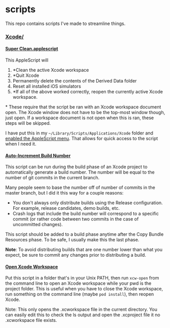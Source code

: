 # scripts
This repo contains scripts I've made to streamline things.

### [Xcode/](https://github.com/cjwhitsitt/scripts/tree/master/Xcode)
#### [Super Clean.applescript](https://github.com/cjwhitsitt/scripts/blob/master/Xcode/Super%20Clean.applescript)
This AppleScript will 

1. \*Clean the active Xcode workspace
2. \*Quit Xcode
3. Permanently delete the contents of the Derived Data folder
4. Reset all installed iOS simulators
5. \*If all of the above worked correctly, reopen the currently active Xcode workspace.

\* These require that the script be ran with an Xcode workspace document open. The Xcode window does not have to be the top-most window though, just open. If a workspace document is not open when this is ran, these steps will be skipped.

I have put this in my `~/Library/Scripts/Applications/Xcode` folder and [enabled the AppleScript menu](http://thepoch.com/2012/enable-the-script-menu-in-mac-os-xs-menu-bar.html). That allows for quick access to the script when I need it.

#### [Auto-Increment Build Number](https://github.com/cjwhitsitt/scripts/blob/master/Xcode/buildNumberFromGitCommit.sh)
This script can be run during the build phase of an Xcode project to automatically generate a build number. The number will be equal to the number of git commits in the current branch.

Many people seem to base the number off of number of commits in the master branch, but I did it this way for a couple reasons:

- You don't always only distribute builds using the Release configuration. For example, release candidates, demo builds, etc.
- Crash logs that include the build number will correspond to a specific commit (or rather code between two commits in the case of uncommitted changes).

This script should be added to a build phase anytime after the Copy Bundle Resources phase. To be safe, I usually make this the last phase.

**Note**: To avoid distributing builds that are one number lower than what you expect, be sure to commit any changes prior to distributing a build.

#### [Open Xcode Workspace](https://github.com/cjwhitsitt/scripts/blob/master/Xcode/xcw-open)
Put this script in a folder that's in your Unix PATH, then run `xcw-open` from the command line to open an Xcode workspace while your pwd is the project folder.  This is useful when you have to close the Xcode workspace, run something on the command line (maybe `pod install`), then reopen Xcode.

Note: This only opens the .xcworkspace file in the current directory. You can easily edit this to check the ls output and open the .xcproject file it no .xcworkspace file exists.
